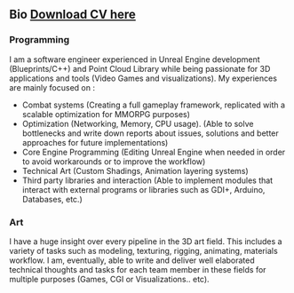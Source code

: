 ## Bio [Download CV here](https://www.jedfakhfekh.com/_files/ugd/918f35_dbdb9d0fb0104e7f9ab788eb6f6bcfbe.pdf)

### **Programming**
I am a software engineer experienced in Unreal Engine development (Blueprints/C++) and Point Cloud Library while being passionate for 3D applications and tools (Video Games and visualizations).
My experiences are mainly focused on :
- Combat systems (Creating a full gameplay framework, replicated with a scalable optimization for MMORPG purposes)
- Optimization (Networking, Memory, CPU usage). (Able to solve bottlenecks and write down reports about issues, solutions and better approaches for future implementations) 
- Core Engine Programming (Editing Unreal Engine when needed in order to avoid workarounds or to improve the workflow)
- Technical Art (Custom Shadings, Animation layering systems)
- Third party libraries and interaction (Able to implement modules that interact with external programs or libraries such as GDI+, Arduino, Databases, etc.)

 

### **Art**

I have a huge insight over every pipeline in the 3D art field.
This includes a variety of tasks such as modeling, texturing, rigging, animating, materials workflow.
I am, eventually, able to write and deliver well elaborated technical thoughts and tasks for each team member in these fields for multiple purposes (Games, CGI or Visualizations.. etc).
